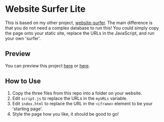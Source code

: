 # Website Surfer Lite

This is based on my other project, [website-surfer](https://github.com/sadgrlonline/website-surfer). The main difference is that you do not need a complex database to run this! You could simply copy the page onto your static site, replace the URLs in the JavaScript, and run your own 'surfer'.

## Preview
You can preview this project [here](https://codepen.io/sadness97/pen/YzrexLz?editors=1011) or [here](https://sadgrlonline.github.io/website-surfer-lite/).

## How to Use

1. Copy the three files from this repo into a folder on your website. 
2. Edit `script.js` to replace the URLs in the `myURLs` variable.
3. Edit `index.html` to replace the URL in the `<iframe>` element to be your 'starting page'.
4. Style the page how you like, it should be good to go!